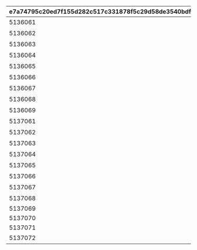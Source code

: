 |e7a74795c20ed7f155d282c517c331878f5c29d58de3540bdfc54baad792e2d6|ab2e6a3fa5d999287d0e9260b0f9d71265e23bc1ae0db7d4545dfddbbe6709da|1643b8d56ef14d0c5fe302d6e5026f49ab8cf4f43aace9674929bd38b9ecd1be|f94f4cff0f16aa613afa7a6164dfa1db31bb6eeff67545a82f70ac8a7f7e4b5e|442824bef042bd68c5471360efdf68f0959e6d4ee71b2b1e7e8f7eac70e73cb4|6d77afa1ae6132df17c1da17acd0195ff72434b047b21e79409bb93974a86210|4ea498ea5ad890d2b7f3e7de1f0717f916923a79fdc290f2acc35b126cb7cc9a|a870a522e0057f6b09ffe2a57bbe27843c94c7a121da801e47fd81d061f4c755|1eb592b0362c213dbb234f22eb0d79a6155bdda23ba88eaff3322970ece326fb|
| --- | --- | --- | --- | --- | --- | --- | --- | --- |
|5136061|91002|ぶらり\n基本世界の旅|10136|0|8|20|0|5136005|
|5136062|91002|ファンの目は\n針の穴も通す|10136|5136061|8|20|5136061|0|
|5136063|91002|あなたの名前は|10136|5136061|8|20|5136061|0|
|5136064|91002|すれ違いの\n昼下がり|10136|5136061|8|20|5136061|0|
|5136065|91002|お姉さん\nだから大丈夫！|10136|5136061|8|20|5136061|0|
|5136066|91002|あなたは\n忍者ですか？|10136|5136061|8|20|5136061|0|
|5136067|91002|世界を越えても\n大悪党|10136|5136061|8|20|5136061|0|
|5136068|91002|風と冥風|10136|5136061|8|20|5136061|0|
|5136069|91002|他人の空似の\nこわ～い話|10136|5136061|8|20|5136061|0|
|5137061|91002|同じ星空の下|10137|0|8|20|5136061|5137005|
|5137062|91002|笑う侵入者|10137|5137061|8|20|5137061|0|
|5137063|91002|慣れ親しんだ初対面|10137|5137061|8|20|5137062|0|
|5137064|91002|大人の話は夜の間に|10137|5137061|8|20|5137063|0|
|5137065|91002|寂しがり屋じゃない|10137|5137061|8|20|5137064|0|
|5137066|91002|ランドソルに乾杯|10137|5137061|8|20|5137065|0|
|5137067|91002|寂しさは雪の下に|10137|5137061|8|20|5137066|0|
|5137068|91002|エリスの餞別|10137|5137067|8|20|5137067|0|
|5137069|91002|NO.HP1895L14|10137|5137068|8|20|5137068|0|
|5137070|91002|NO.HT1963PM|10137|5137068|8|20|5137069|0|
|5137071|91002|NO.UNKNOWN|10137|5137068|8|20|5137070|0|
|5137072|9000240|もう一つのギルド|10137|5137071|16|1|0|0|
